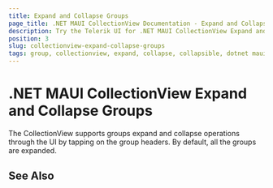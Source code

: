 ```yaml
---
title: Expand and Collapse Groups
page_title: .NET MAUI CollectionView Documentation - Expand and Collapse Groups
description: Try the Telerik UI for .NET MAUI CollectionView Expand and Collapse group operations.
position: 3
slug: collectionview-expand-collapse-groups
tags: group, collectionview, expand, collapse, collapsible, dotnet maui, maui
---
```


# .NET MAUI CollectionView Expand and Collapse Groups

The CollectionView supports groups expand and collapse operations through the UI by tapping on the group headers. By default, all the groups are expanded.



## See Also



